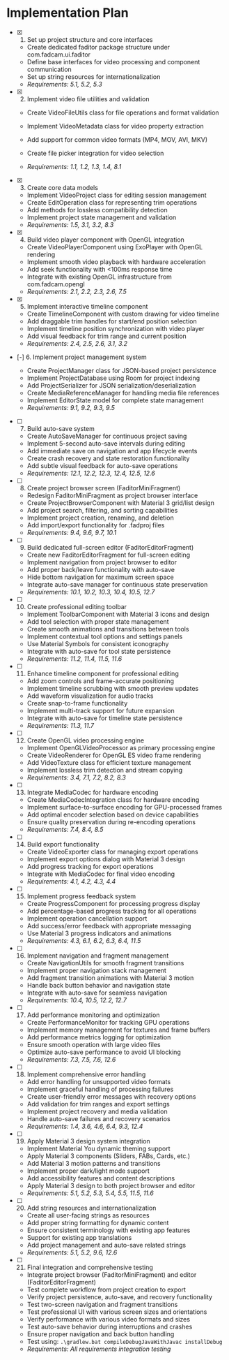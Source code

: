 # Implementation Plan

- [x] 1. Set up project structure and core interfaces

  - Create dedicated faditor package structure under com.fadcam.ui.faditor
  - Define base interfaces for video processing and component communication
  - Set up string resources for internationalization
  - _Requirements: 5.1, 5.2, 5.3_

- [x] 2. Implement video file utilities and validation

  - Create VideoFileUtils class for file operations and format validation
  - Implement VideoMetadata class for video property extraction
  - Add support for common video formats (MP4, MOV, AVI, MKV)
  - Create file picker integration for video selection

  - _Requirements: 1.1, 1.2, 1.3, 1.4, 8.1_

- [x] 3. Create core data models

  - Implement VideoProject class for editing session management
  - Create EditOperation class for representing trim operations
  - Add methods for lossless compatibility detection
  - Implement project state management and validation
  - _Requirements: 1.5, 3.1, 3.2, 8.3_

- [x] 4. Build video player component with OpenGL integration

  - Create VideoPlayerComponent using ExoPlayer with OpenGL rendering
  - Implement smooth video playback with hardware acceleration
  - Add seek functionality with <100ms response time
  - Integrate with existing OpenGL infrastructure from com.fadcam.opengl
  - _Requirements: 2.1, 2.2, 2.3, 2.6, 7.5_

- [x] 5. Implement interactive timeline component

  - Create TimelineComponent with custom drawing for video timeline
  - Add draggable trim handles for start/end position selection
  - Implement timeline position synchronization with video player
  - Add visual feedback for trim range and current position
  - _Requirements: 2.4, 2.5, 2.6, 3.1, 3.2_

- [-] 6. Implement project management system




  - Create ProjectManager class for JSON-based project persistence
  - Implement ProjectDatabase using Room for project indexing
  - Add ProjectSerializer for JSON serialization/deserialization
  - Create MediaReferenceManager for handling media file references
  - Implement EditorState model for complete state management
  - _Requirements: 9.1, 9.2, 9.3, 9.5_

- [ ] 7. Build auto-save system

  - Create AutoSaveManager for continuous project saving
  - Implement 5-second auto-save intervals during editing
  - Add immediate save on navigation and app lifecycle events
  - Create crash recovery and state restoration functionality
  - Add subtle visual feedback for auto-save operations
  - _Requirements: 12.1, 12.2, 12.3, 12.4, 12.5, 12.6_

- [ ] 8. Create project browser screen (FaditorMiniFragment)

  - Redesign FaditorMiniFragment as project browser interface
  - Create ProjectBrowserComponent with Material 3 grid/list design
  - Add project search, filtering, and sorting capabilities
  - Implement project creation, renaming, and deletion
  - Add import/export functionality for .fadproj files
  - _Requirements: 9.4, 9.6, 9.7, 10.1_

- [ ] 9. Build dedicated full-screen editor (FaditorEditorFragment)

  - Create new FaditorEditorFragment for full-screen editing
  - Implement navigation from project browser to editor
  - Add proper back/leave functionality with auto-save
  - Hide bottom navigation for maximum screen space
  - Integrate auto-save manager for continuous state preservation
  - _Requirements: 10.1, 10.2, 10.3, 10.4, 10.5, 12.7_

- [ ] 10. Create professional editing toolbar

  - Implement ToolbarComponent with Material 3 icons and design
  - Add tool selection with proper state management
  - Create smooth animations and transitions between tools
  - Implement contextual tool options and settings panels
  - Use Material Symbols for consistent iconography
  - Integrate with auto-save for tool state persistence
  - _Requirements: 11.2, 11.4, 11.5, 11.6_

- [ ] 11. Enhance timeline component for professional editing

  - Add zoom controls and frame-accurate positioning
  - Implement timeline scrubbing with smooth preview updates
  - Add waveform visualization for audio tracks
  - Create snap-to-frame functionality
  - Implement multi-track support for future expansion
  - Integrate with auto-save for timeline state persistence
  - _Requirements: 11.3, 11.7_

- [ ] 12. Create OpenGL video processing engine

  - Implement OpenGLVideoProcessor as primary processing engine
  - Create VideoRenderer for OpenGL ES video frame rendering
  - Add VideoTexture class for efficient texture management
  - Implement lossless trim detection and stream copying
  - _Requirements: 3.4, 7.1, 7.2, 8.2, 8.3_

- [ ] 13. Integrate MediaCodec for hardware encoding

  - Create MediaCodecIntegration class for hardware encoding
  - Implement surface-to-surface encoding for GPU-processed frames
  - Add optimal encoder selection based on device capabilities
  - Ensure quality preservation during re-encoding operations
  - _Requirements: 7.4, 8.4, 8.5_

- [ ] 14. Build export functionality

  - Create VideoExporter class for managing export operations
  - Implement export options dialog with Material 3 design
  - Add progress tracking for export operations
  - Integrate with MediaCodec for final video encoding
  - _Requirements: 4.1, 4.2, 4.3, 4.4_

- [ ] 15. Implement progress feedback system

  - Create ProgressComponent for processing progress display
  - Add percentage-based progress tracking for all operations
  - Implement operation cancellation support
  - Add success/error feedback with appropriate messaging
  - Use Material 3 progress indicators and animations
  - _Requirements: 4.3, 6.1, 6.2, 6.3, 6.4, 11.5_

- [ ] 16. Implement navigation and fragment management

  - Create NavigationUtils for smooth fragment transitions
  - Implement proper navigation stack management
  - Add fragment transition animations with Material 3 motion
  - Handle back button behavior and navigation state
  - Integrate with auto-save for seamless navigation
  - _Requirements: 10.4, 10.5, 12.2, 12.7_

- [ ] 17. Add performance monitoring and optimization

  - Create PerformanceMonitor for tracking GPU operations
  - Implement memory management for textures and frame buffers
  - Add performance metrics logging for optimization
  - Ensure smooth operation with large video files
  - Optimize auto-save performance to avoid UI blocking
  - _Requirements: 7.3, 7.5, 7.6, 12.6_

- [ ] 18. Implement comprehensive error handling

  - Add error handling for unsupported video formats
  - Implement graceful handling of processing failures
  - Create user-friendly error messages with recovery options
  - Add validation for trim ranges and export settings
  - Implement project recovery and media validation
  - Handle auto-save failures and recovery scenarios
  - _Requirements: 1.4, 3.6, 4.6, 6.4, 9.3, 12.4_

- [ ] 19. Apply Material 3 design system integration

  - Implement Material You dynamic theming support
  - Apply Material 3 components (Sliders, FABs, Cards, etc.)
  - Add Material 3 motion patterns and transitions
  - Implement proper dark/light mode support
  - Add accessibility features and content descriptions
  - Apply Material 3 design to both project browser and editor
  - _Requirements: 5.1, 5.2, 5.3, 5.4, 5.5, 11.5, 11.6_

- [ ] 20. Add string resources and internationalization

  - Create all user-facing strings as resources
  - Add proper string formatting for dynamic content
  - Ensure consistent terminology with existing app features
  - Support for existing app translations
  - Add project management and auto-save related strings
  - _Requirements: 5.1, 5.2, 9.6, 12.6_

- [ ] 21. Final integration and comprehensive testing
  - Integrate project browser (FaditorMiniFragment) and editor (FaditorEditorFragment)
  - Test complete workflow from project creation to export
  - Verify project persistence, auto-save, and recovery functionality
  - Test two-screen navigation and fragment transitions
  - Test professional UI with various screen sizes and orientations
  - Verify performance with various video formats and sizes
  - Test auto-save behavior during interruptions and crashes
  - Ensure proper navigation and back button handling
  - Test using: `.\gradlew.bat compileDebugJavaWithJavac installDebug`
  - _Requirements: All requirements integration testing_
